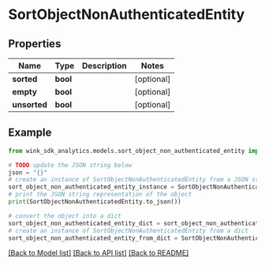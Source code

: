 # SortObjectNonAuthenticatedEntity


## Properties

Name | Type | Description | Notes
------------ | ------------- | ------------- | -------------
**sorted** | **bool** |  | [optional] 
**empty** | **bool** |  | [optional] 
**unsorted** | **bool** |  | [optional] 

## Example

```python
from wink_sdk_analytics.models.sort_object_non_authenticated_entity import SortObjectNonAuthenticatedEntity

# TODO update the JSON string below
json = "{}"
# create an instance of SortObjectNonAuthenticatedEntity from a JSON string
sort_object_non_authenticated_entity_instance = SortObjectNonAuthenticatedEntity.from_json(json)
# print the JSON string representation of the object
print(SortObjectNonAuthenticatedEntity.to_json())

# convert the object into a dict
sort_object_non_authenticated_entity_dict = sort_object_non_authenticated_entity_instance.to_dict()
# create an instance of SortObjectNonAuthenticatedEntity from a dict
sort_object_non_authenticated_entity_from_dict = SortObjectNonAuthenticatedEntity.from_dict(sort_object_non_authenticated_entity_dict)
```
[[Back to Model list]](../README.md#documentation-for-models) [[Back to API list]](../README.md#documentation-for-api-endpoints) [[Back to README]](../README.md)



